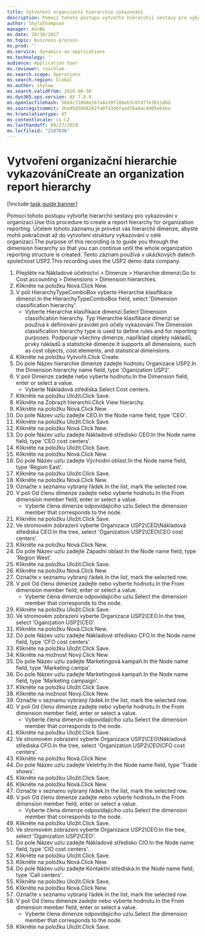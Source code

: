 ```yaml
---
title: Vytvoření organizační hierarchie vykazování
description: Pomocí tohoto postupu vytvořte hierarchii sestavy pro vykazování v organizaci.
author: ShylaThompson
manager: AnnBe
ms.date: 10/30/2017
ms.topic: business-process
ms.prod: ''
ms.service: dynamics-ax-applications
ms.technology: ''
audience: Application User
ms.reviewer: roschlom
ms.search.scope: Operations
ms.search.region: Global
ms.author: shylaw
ms.search.validFrom: 2016-06-30
ms.dyn365.ops.version: AX 7.0.0
ms.openlocfilehash: 5684c710b8e167a4a39f106eb3c0fd77e3011dbd
ms.sourcegitcommit: 3ba95d50b8262fa0f43d4faad76adac4d05eb3ea
ms.translationtype: HT
ms.contentlocale: cs-CZ
ms.lasthandoff: 09/27/2019
ms.locfileid: "2187836"
---
```

# <a name="create-an-organization-report-hierarchy"></a><span data-ttu-id="4b4d0-103">Vytvoření organizační hierarchie vykazování</span><span class="sxs-lookup"><span data-stu-id="4b4d0-103">Create an organization report hierarchy</span></span>

[!include [task guide banner](../../includes/task-guide-banner.md)]

<span data-ttu-id="4b4d0-104">Pomocí tohoto postupu vytvořte hierarchii sestavy pro vykazování v organizaci.</span><span class="sxs-lookup"><span data-stu-id="4b4d0-104">Use this procedure to create a report hierarchy for organization reporting.</span></span> <span data-ttu-id="4b4d0-105">Účelem tohoto záznamu je provést vás hierarchií dimenze, abyste mohli pokračovat až do vytvoření struktury vykazování v celé organizaci.</span><span class="sxs-lookup"><span data-stu-id="4b4d0-105">The purpose of this recording is to guide you through the dimension hierarchy so that you can continue until the whole organization reporting structure is created.</span></span> <span data-ttu-id="4b4d0-106">Tento záznam používá v ukázkových datech společnost USP2.</span><span class="sxs-lookup"><span data-stu-id="4b4d0-106">This recording uses the USP2 demo data company.</span></span>

1. <span data-ttu-id="4b4d0-107">Přejděte na Nákladové účetnictví > Dimenze > Hierarchie dimenzí.</span><span class="sxs-lookup"><span data-stu-id="4b4d0-107">Go to Cost accounting > Dimensions > Dimension hierarchies.</span></span>
2. <span data-ttu-id="4b4d0-108">Klikněte na položku Nová.</span><span class="sxs-lookup"><span data-stu-id="4b4d0-108">Click New.</span></span>
3. <span data-ttu-id="4b4d0-109">V poli HierarchyTypeComboBox vyberte Hierarchie klasifikace dimenzí.</span><span class="sxs-lookup"><span data-stu-id="4b4d0-109">In the HierarchyTypeComboBox field, select 'Dimension classification hierarchy'.</span></span>
    * <span data-ttu-id="4b4d0-110">Vyberte Hierarchie klasifikace dimenzí.</span><span class="sxs-lookup"><span data-stu-id="4b4d0-110">Select Dimension classification hierarchy.</span></span> <span data-ttu-id="4b4d0-111">Typ Hierarchie klasifikace dimenzí se používá k definování pravidel pro účely vykazování.</span><span class="sxs-lookup"><span data-stu-id="4b4d0-111">The Dimension classification hierarchy type is used to define rules and for reporting purposes.</span></span> <span data-ttu-id="4b4d0-112">Podporuje všechny dimenze, například objekty nákladů, prvky nákladů a statistické dimenze.</span><span class="sxs-lookup"><span data-stu-id="4b4d0-112">It supports all dimensions, such as cost objects, cost elements, and statistical dimensions.</span></span>  
4. <span data-ttu-id="4b4d0-113">Klikněte na položku Vytvořit.</span><span class="sxs-lookup"><span data-stu-id="4b4d0-113">Click Create.</span></span>
5. <span data-ttu-id="4b4d0-114">Do pole Název hierarchie dimenze zadejte hodnotu Organizace USP2.</span><span class="sxs-lookup"><span data-stu-id="4b4d0-114">In the Dimension hierarchy name field, type 'Oganization USP2'.</span></span>
6. <span data-ttu-id="4b4d0-115">V poli Dimenze zadejte nebo vyberte hodnotu.</span><span class="sxs-lookup"><span data-stu-id="4b4d0-115">In the Dimension field, enter or select a value.</span></span>
    * <span data-ttu-id="4b4d0-116">Vyberte Nákladová střediska.</span><span class="sxs-lookup"><span data-stu-id="4b4d0-116">Select Cost centers.</span></span>  
7. <span data-ttu-id="4b4d0-117">Klikněte na položku Uložit.</span><span class="sxs-lookup"><span data-stu-id="4b4d0-117">Click Save.</span></span>
8. <span data-ttu-id="4b4d0-118">Klikněte na Zobrazit hierarchii.</span><span class="sxs-lookup"><span data-stu-id="4b4d0-118">Click View hierarchy.</span></span>
9. <span data-ttu-id="4b4d0-119">Klikněte na položku Nová.</span><span class="sxs-lookup"><span data-stu-id="4b4d0-119">Click New.</span></span>
10. <span data-ttu-id="4b4d0-120">Do pole Název uzlu zadejte CEO.</span><span class="sxs-lookup"><span data-stu-id="4b4d0-120">In the Node name field, type 'CEO'.</span></span>
11. <span data-ttu-id="4b4d0-121">Klikněte na položku Uložit.</span><span class="sxs-lookup"><span data-stu-id="4b4d0-121">Click Save.</span></span>
12. <span data-ttu-id="4b4d0-122">Klikněte na položku Nová.</span><span class="sxs-lookup"><span data-stu-id="4b4d0-122">Click New.</span></span>
13. <span data-ttu-id="4b4d0-123">Do pole Název uzlu zadejte Nákladové středisko CEO.</span><span class="sxs-lookup"><span data-stu-id="4b4d0-123">In the Node name field, type 'CEO cost centers'.</span></span>
14. <span data-ttu-id="4b4d0-124">Klikněte na položku Uložit.</span><span class="sxs-lookup"><span data-stu-id="4b4d0-124">Click Save.</span></span>
15. <span data-ttu-id="4b4d0-125">Klikněte na položku Nová.</span><span class="sxs-lookup"><span data-stu-id="4b4d0-125">Click New.</span></span>
16. <span data-ttu-id="4b4d0-126">Do pole Název uzlu zadejte Východní oblast.</span><span class="sxs-lookup"><span data-stu-id="4b4d0-126">In the Node name field, type 'Region East'.</span></span>
17. <span data-ttu-id="4b4d0-127">Klikněte na položku Uložit.</span><span class="sxs-lookup"><span data-stu-id="4b4d0-127">Click Save.</span></span>
18. <span data-ttu-id="4b4d0-128">Klikněte na položku Nová.</span><span class="sxs-lookup"><span data-stu-id="4b4d0-128">Click New.</span></span>
19. <span data-ttu-id="4b4d0-129">Označte v seznamu vybraný řádek.</span><span class="sxs-lookup"><span data-stu-id="4b4d0-129">In the list, mark the selected row.</span></span>
20. <span data-ttu-id="4b4d0-130">V poli Od členu dimenze zadejte nebo vyberte hodnotu.</span><span class="sxs-lookup"><span data-stu-id="4b4d0-130">In the From dimension member field, enter or select a value.</span></span>
    * <span data-ttu-id="4b4d0-131">Vyberte člena dimenze odpovídajícího uzlu.</span><span class="sxs-lookup"><span data-stu-id="4b4d0-131">Select the dimension member that corresponds to the node.</span></span>  
21. <span data-ttu-id="4b4d0-132">Klikněte na položku Uložit.</span><span class="sxs-lookup"><span data-stu-id="4b4d0-132">Click Save.</span></span>
22. <span data-ttu-id="4b4d0-133">Ve stromovém zobrazení vyberte Organizace USP2\CEO\Nákladová střediska CEO.</span><span class="sxs-lookup"><span data-stu-id="4b4d0-133">In the tree, select 'Oganization USP2\CEO\CEO cost centers'.</span></span>
23. <span data-ttu-id="4b4d0-134">Klikněte na položku Nová.</span><span class="sxs-lookup"><span data-stu-id="4b4d0-134">Click New.</span></span>
24. <span data-ttu-id="4b4d0-135">Do pole Název uzlu zadejte Západní oblast.</span><span class="sxs-lookup"><span data-stu-id="4b4d0-135">In the Node name field, type 'Region West'.</span></span>
25. <span data-ttu-id="4b4d0-136">Klikněte na položku Uložit.</span><span class="sxs-lookup"><span data-stu-id="4b4d0-136">Click Save.</span></span>
26. <span data-ttu-id="4b4d0-137">Klikněte na položku Nová.</span><span class="sxs-lookup"><span data-stu-id="4b4d0-137">Click New.</span></span>
27. <span data-ttu-id="4b4d0-138">Označte v seznamu vybraný řádek.</span><span class="sxs-lookup"><span data-stu-id="4b4d0-138">In the list, mark the selected row.</span></span>
28. <span data-ttu-id="4b4d0-139">V poli Od členu dimenze zadejte nebo vyberte hodnotu.</span><span class="sxs-lookup"><span data-stu-id="4b4d0-139">In the From dimension member field, enter or select a value.</span></span>
    * <span data-ttu-id="4b4d0-140">Vyberte člena dimenze odpovídajícího uzlu.</span><span class="sxs-lookup"><span data-stu-id="4b4d0-140">Select the dimension member that corresponds to the node.</span></span>  
29. <span data-ttu-id="4b4d0-141">Klikněte na položku Uložit.</span><span class="sxs-lookup"><span data-stu-id="4b4d0-141">Click Save.</span></span>
30. <span data-ttu-id="4b4d0-142">Ve stromovém zobrazení vyberte Organizace USP2\CEO.</span><span class="sxs-lookup"><span data-stu-id="4b4d0-142">In the tree, select 'Oganization USP2\CEO'.</span></span>
31. <span data-ttu-id="4b4d0-143">Klikněte na položku Nová.</span><span class="sxs-lookup"><span data-stu-id="4b4d0-143">Click New.</span></span>
32. <span data-ttu-id="4b4d0-144">Do pole Název uzlu zadejte Nákladové středisko CFO.</span><span class="sxs-lookup"><span data-stu-id="4b4d0-144">In the Node name field, type 'CFO cost centers'.</span></span>
33. <span data-ttu-id="4b4d0-145">Klikněte na položku Uložit.</span><span class="sxs-lookup"><span data-stu-id="4b4d0-145">Click Save.</span></span>
34. <span data-ttu-id="4b4d0-146">Klikněte na možnost Nový.</span><span class="sxs-lookup"><span data-stu-id="4b4d0-146">Click New.</span></span>
35. <span data-ttu-id="4b4d0-147">Do pole Název uzlu zadejte Marketingová kampaň.</span><span class="sxs-lookup"><span data-stu-id="4b4d0-147">In the Node name field, type 'Marketing campa'.</span></span>
36. <span data-ttu-id="4b4d0-148">Do pole Název uzlu zadejte Marketingová kampaň.</span><span class="sxs-lookup"><span data-stu-id="4b4d0-148">In the Node name field, type 'Marketing campaign'.</span></span>
37. <span data-ttu-id="4b4d0-149">Klikněte na položku Uložit.</span><span class="sxs-lookup"><span data-stu-id="4b4d0-149">Click Save.</span></span>
38. <span data-ttu-id="4b4d0-150">Klikněte na možnost Nový.</span><span class="sxs-lookup"><span data-stu-id="4b4d0-150">Click New.</span></span>
39. <span data-ttu-id="4b4d0-151">Označte v seznamu vybraný řádek.</span><span class="sxs-lookup"><span data-stu-id="4b4d0-151">In the list, mark the selected row.</span></span>
40. <span data-ttu-id="4b4d0-152">V poli Od členu dimenze zadejte nebo vyberte hodnotu.</span><span class="sxs-lookup"><span data-stu-id="4b4d0-152">In the From dimension member field, enter or select a value.</span></span>
    * <span data-ttu-id="4b4d0-153">Vyberte člena dimenze odpovídajícího uzlu.</span><span class="sxs-lookup"><span data-stu-id="4b4d0-153">Select the dimension member that corresponds to the node.</span></span>  
41. <span data-ttu-id="4b4d0-154">Klikněte na položku Uložit.</span><span class="sxs-lookup"><span data-stu-id="4b4d0-154">Click Save.</span></span>
42. <span data-ttu-id="4b4d0-155">Ve stromovém zobrazení vyberte Organizace USP2\CEO\Nákladová střediska CFO.</span><span class="sxs-lookup"><span data-stu-id="4b4d0-155">In the tree, select 'Organization USP2\CEO\CFO cost centers'.</span></span>
43. <span data-ttu-id="4b4d0-156">Klikněte na položku Nová.</span><span class="sxs-lookup"><span data-stu-id="4b4d0-156">Click New.</span></span>
44. <span data-ttu-id="4b4d0-157">Do pole Název uzlu zadejte Veletrhy.</span><span class="sxs-lookup"><span data-stu-id="4b4d0-157">In the Node name field, type 'Trade shows'.</span></span>
45. <span data-ttu-id="4b4d0-158">Klikněte na položku Uložit.</span><span class="sxs-lookup"><span data-stu-id="4b4d0-158">Click Save.</span></span>
46. <span data-ttu-id="4b4d0-159">Klikněte na položku Nová.</span><span class="sxs-lookup"><span data-stu-id="4b4d0-159">Click New.</span></span>
47. <span data-ttu-id="4b4d0-160">Označte v seznamu vybraný řádek.</span><span class="sxs-lookup"><span data-stu-id="4b4d0-160">In the list, mark the selected row.</span></span>
48. <span data-ttu-id="4b4d0-161">V poli Od členu dimenze zadejte nebo vyberte hodnotu.</span><span class="sxs-lookup"><span data-stu-id="4b4d0-161">In the From dimension member field, enter or select a value.</span></span>
    * <span data-ttu-id="4b4d0-162">Vyberte člena dimenze odpovídajícího uzlu.</span><span class="sxs-lookup"><span data-stu-id="4b4d0-162">Select the dimension member that corresponds to the node.</span></span>  
49. <span data-ttu-id="4b4d0-163">Klikněte na položku Uložit.</span><span class="sxs-lookup"><span data-stu-id="4b4d0-163">Click Save.</span></span>
50. <span data-ttu-id="4b4d0-164">Ve stromovém zobrazení vyberte Organizace USP2\CEO.</span><span class="sxs-lookup"><span data-stu-id="4b4d0-164">In the tree, select 'Oganization USP2\CEO'.</span></span>
51. <span data-ttu-id="4b4d0-165">Do pole Název uzlu zadejte Nákladové středisko CIO.</span><span class="sxs-lookup"><span data-stu-id="4b4d0-165">In the Node name field, type 'CIO cost centers'.</span></span>
52. <span data-ttu-id="4b4d0-166">Klikněte na položku Uložit.</span><span class="sxs-lookup"><span data-stu-id="4b4d0-166">Click Save.</span></span>
53. <span data-ttu-id="4b4d0-167">Klikněte na položku Nová.</span><span class="sxs-lookup"><span data-stu-id="4b4d0-167">Click New.</span></span>
54. <span data-ttu-id="4b4d0-168">Do pole Název uzlu zadejte Kontaktní střediska.</span><span class="sxs-lookup"><span data-stu-id="4b4d0-168">In the Node name field, type 'Call centers'.</span></span>
55. <span data-ttu-id="4b4d0-169">Klikněte na položku Uložit.</span><span class="sxs-lookup"><span data-stu-id="4b4d0-169">Click Save.</span></span>
56. <span data-ttu-id="4b4d0-170">Klikněte na položku Nová.</span><span class="sxs-lookup"><span data-stu-id="4b4d0-170">Click New.</span></span>
57. <span data-ttu-id="4b4d0-171">Označte v seznamu vybraný řádek.</span><span class="sxs-lookup"><span data-stu-id="4b4d0-171">In the list, mark the selected row.</span></span>
58. <span data-ttu-id="4b4d0-172">V poli Od členu dimenze zadejte nebo vyberte hodnotu.</span><span class="sxs-lookup"><span data-stu-id="4b4d0-172">In the From dimension member field, enter or select a value.</span></span>
    * <span data-ttu-id="4b4d0-173">Vyberte člena dimenze odpovídajícího uzlu.</span><span class="sxs-lookup"><span data-stu-id="4b4d0-173">Select the dimension member that corresponds to the node.</span></span>  
59. <span data-ttu-id="4b4d0-174">Klikněte na položku Uložit.</span><span class="sxs-lookup"><span data-stu-id="4b4d0-174">Click Save.</span></span>

